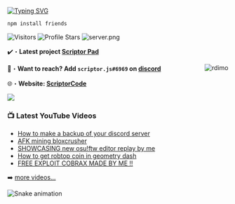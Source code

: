 <!-- <a href="http://scriptorcode.7m.pl" target="_blank"> <img src="https://media.discordapp.net/attachments/919237621429985360/956935192067575848/unknown.png" alt="Rdimo's Github"/></a> -->

[![Typing SVG](https://readme-typing-svg.herokuapp.com?color=4322F7&background=3000FF08&center=true&vCenter=true&lines=Scriptors'+Github;Sub+to+ScriptorJS+on+youtube)](https://Scriptorcode.7m.pl)

```js
npm install friends
```

<img src="https://komarev.com/ghpvc/?username=shadowforce78&label=Profile%20Views&color=008042&style=flat&label=Visitors" alt="Visitors"></a>
<img src="https://img.shields.io/badge/dynamic/json?&label=Total%20Stars&color=008042&style=flat&style=for-the-badge&query=%24.stars&url=https://api.github-star-counter.workers.dev/user/shadowforce78" alt="Profile Stars"></a>
<img src="https://discord.com/api/guilds/822549362307366932/widget.png?style=shield" alt="server.png">


✔️・**Latest project [Scriptor Pad](https://github.com/shadowforce78/ScriptorPad)**

📩・**Want to reach? Add `scriptor.js#6969` on [discord](https://discord.gg/mc7GyCMhyV)**
</a><img align="right" src="https://github-readme-stats.vercel.app/api/top-langs?username=shadowforce78&count_private=true&hide=procfile&theme=dark&border_color=000000&cache_seconds=1800&layout=compact&langs_count=10&custom_title=Most Used Coding Languages" alt="rdimo" /> </p>
🌐・**Website: [ScriptorCode](http://scriptorcode.7m.pl)**

<a href="http://scriptorcode.7m.pl" target="_blank"> <img src="https://discord.c99.nl/widget/theme-1/918916801994309752.png"/></a>


### 📺 Latest YouTube Videos

<!-- YOUTUBE:START -->
- [How to make a backup of your discord server](https://www.youtube.com/watch?v=-S9M8xKMxgo)
- [AFK mining bloxcrusher](https://www.youtube.com/watch?v=6d3SUNK2NtY)
- [SHOWCASING new osu!ftw editor replay by me](https://www.youtube.com/watch?v=AvNS35TO9Ts)
- [How to get robtop coin in geometry dash](https://www.youtube.com/watch?v=rVER9x8TqrI)
- [FREE EXPLOIT COBRAX MADE BY ME !!](https://www.youtube.com/watch?v=Gcx2asJWaBk)
<!-- YOUTUBE:END -->

➡️ [more videos...](https://youtube.com/channel/UCN2gF33fBTZG2ptiV2TGO0g)

![Snake animation](https://github.com/shadowforce78/shadowforce78/blob/output/github-contribution-grid-snake.svg)
